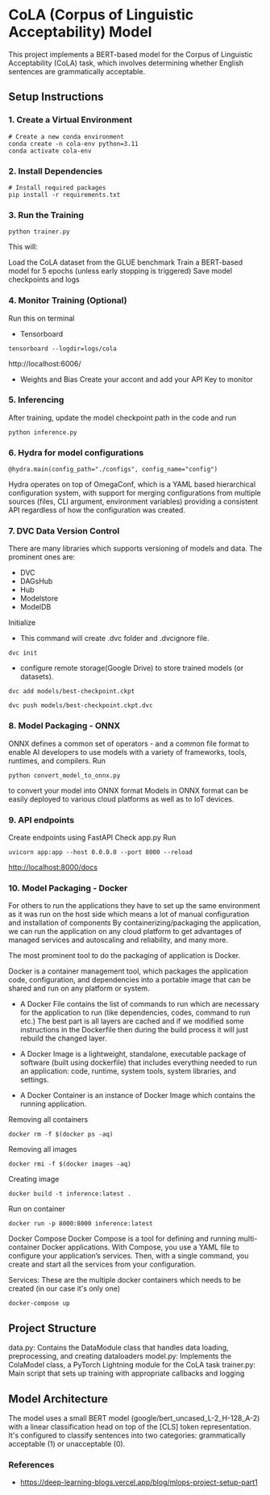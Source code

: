 # CoLA (Corpus of Linguistic Acceptability) Model
This project implements a BERT-based model for the Corpus of Linguistic Acceptability (CoLA) task, which involves determining whether English sentences are grammatically acceptable.

## Setup Instructions
### 1. Create a Virtual Environment

```
# Create a new conda environment
conda create -n cola-env python=3.11
conda activate cola-env
```
### 2. Install Dependencies
```
# Install required packages
pip install -r requirements.txt
```
### 3. Run the Training
```
python trainer.py
```
This will:

Load the CoLA dataset from the GLUE benchmark
Train a BERT-based model for 5 epochs (unless early stopping is triggered)
Save model checkpoints and logs

### 4. Monitor Training (Optional)
Run this on terminal 
* Tensorboard
```
tensorboard --logdir=logs/cola
```
http://localhost:6006/ 
* Weights and Bias
 Create your accont and add your API Key to monitor


### 5. Inferencing
After training, update the model checkpoint path in the code and run
```
python inference.py
```

### 6. Hydra for model configurations
```
@hydra.main(config_path="./configs", config_name="config")
```
Hydra operates on top of OmegaConf, which is a YAML based hierarchical configuration system, with support for merging configurations from multiple sources (files, CLI argument, environment variables) providing a consistent API regardless of how the configuration was created.

### 7. DVC Data Version Control
There are many libraries which supports versioning of models and data. The prominent ones are:
* DVC
* DAGsHub
* Hub
* Modelstore
* ModelDB

Initialize 
* This command will create .dvc folder and .dvcignore file.
```
dvc init
```
* configure remote storage(Google Drive) to store trained models (or datasets).
 
```
dvc add models/best-checkpoint.ckpt
```
```
dvc push models/best-checkpoint.ckpt.dvc
```

### 8. Model Packaging - ONNX
ONNX defines a common set of operators - and a common file format to enable AI developers to use models with a variety of frameworks, tools, runtimes, and compilers.
Run 
```
python convert_model_to_onnx.py
```
to convert your model into ONNX format
Models in ONNX format can be easily deployed to various cloud platforms as well as to IoT devices.
### 9. API endpoints
Create endpoints using FastAPI 
Check app.py
Run
```
uvicorn app:app --host 0.0.0.0 --port 8000 --reload
```

[http://localhost:8000/docs](http://localhost:8000/docs)

### 10. Model Packaging - Docker
For others to run the applications they have to set up the same environment as it was run on the host side which means a lot of manual configuration and installation of components
By containerizing/packaging the application, we can run the application on any cloud platform to get advantages of managed services and autoscaling and reliability, and many more.

The most prominent tool to do the packaging of application is Docker.

Docker is a container management tool, which packages the application code, configuration, and dependencies into a portable image that can be shared and run on any platform or system.
* A Docker File contains the list of commands to run which are necessary for the application to run (like dependencies, codes, command to run etc.)
The best part is all layers are cached and if we modified some instructions in the Dockerfile then during the build process it will just rebuild the changed layer.

* A Docker Image is a lightweight, standalone, executable package of software (built using dockerfile) that includes everything needed to run an application: code, runtime, system tools, system libraries, and settings.

* A Docker Container is an instance of Docker Image which contains the running application.

Removing all containers
```
docker rm -f $(docker ps -aq)
```
Removing all images 
```
docker rmi -f $(docker images -aq)
```

Creating image 
```
docker build -t inference:latest .
```
Run on container 
```
docker run -p 8000:8000 inference:latest
```

 Docker Compose
Docker Compose is a tool for defining and running multi-container Docker applications. With Compose, you use a YAML file to configure your application’s services. Then, with a single command, you create and start all the services from your configuration.

Services: These are the multiple docker containers which needs to be created (in our case it's only one)
```
docker-compose up
```

## Project Structure

data.py: Contains the DataModule class that handles data loading, preprocessing, and creating dataloaders
model.py: Implements the ColaModel class, a PyTorch Lightning module for the CoLA task
trainer.py: Main script that sets up training with appropriate callbacks and logging

## Model Architecture
The model uses a small BERT model (google/bert_uncased_L-2_H-128_A-2) with a linear classification head on top of the [CLS] token representation. It's configured to classify sentences into two categories: grammatically acceptable (1) or unacceptable (0).


### References 
* https://deep-learning-blogs.vercel.app/blog/mlops-project-setup-part1


